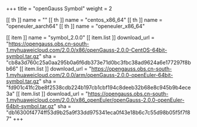 +++
title = "openGauss Symbol"
weight = 2

[[ th ]]
    name = ""
[[ th ]]
    name = "centos_x86_64"
[[ th ]]
    name = "openeuler_aarch64"
[[ th ]]
    name = "openeuler_x86_64"

[[ item ]]
    name = "symbol_2.0.0"
    [[ item.list ]]
        download_url = "https://opengauss.obs.cn-south-1.myhuaweicloud.com/2.0.0/x86/openGauss-2.0.0-CentOS-64bit-symbol.tar.gz"
        sha = "cb8a3d760c25a0aa295b0a6f6db373e71d0bc3fbc38ad9624a6e177297f8bb66"
    [[ item.list ]]
        download_url = "https://opengauss.obs.cn-south-1.myhuaweicloud.com/2.0.0/arm/openGauss-2.0.0-openEuler-64bit-symbol.tar.gz"
        sha = "fd901c41fc2be8f2538cdb224b197cb1cbf194c8deeb32b68e8c945b9b4ece3a"
    [[ item.list ]]
        download_url = "https://opengauss.obs.cn-south-1.myhuaweicloud.com/2.0.0/x86_openEuler/openGauss-2.0.0-openEuler-64bit-symbol.tar.gz"
        sha = "db16300f4774ff53d9b25a9f33dd975341eca0f43e18b6c7c55d98b05f5f7f87"
+++
